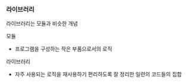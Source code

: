 ### 라이브러리



라이브러리는 모듈과 비슷한 개념



모듈

- 프로그램을 구성하는 작은 부품으로서의 로직



라이브러리

- 자주 사용되는 로직을 재사용하기 편리하도록 잘 정리한 일련의 코드들의 집합

